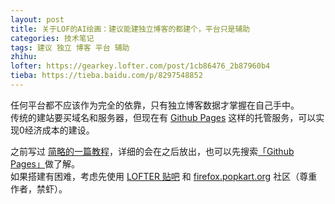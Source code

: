 ```yaml
---
layout: post
title: 关于LOF的AI绘画：建议能建独立博客的都建个，平台只是辅助
categories: 技术笔记
tags: 建议 独立 博客 平台 辅助
zhihu: 
lofter: https://gearkey.lofter.com/post/1cb86476_2b87960b4
tieba: https://tieba.baidu.com/p/8297548852
---
```


任何平台都不应该作为完全的依靠，只有独立博客数据才掌握在自己手中。  
传统的建站要买域名和服务器，但现在有 [Github Pages](https://pages.github.com/) 这样的托管服务，可以实现0经济成本的建设。

之前写过 [简略的一篇教程](https://zhuanlan.zhihu.com/p/597804487)，详细的会在之后放出，也可以先搜索[「Github Pages」](https://cn.bing.com/search?q=github+pages)做了解。  
如果搭建有困难，考虑先使用 [LOFTER 贴吧](https://tieba.baidu.com/f?kw=lofter) 和 [firefox.popkart.org](https://firefox.popkart.org/) 社区（尊重作者，禁虾）。